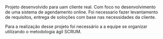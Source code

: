 Projeto desenvolvido para uam cliente real. Com foco no desenvolvimento de uma sistema de agendamento online.
Foi necessario fazer levantamento de requisitos, entrega de soloções com base nas necessidades da cliente.

Para a realização desse projeto foi necessário a a equipe se organizar utilizando o metodologia ágil SCRUM.
